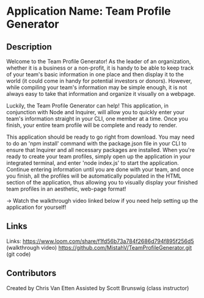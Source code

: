 # Application Name: Team Profile Generator


## Description

Welcome to the Team Profile Generator! As the leader of an organization, whether it is a business or a non-profit, it is handy to be able to keep track of your team's basic information in one place and then display it to the world (it could come in handy for potential investors or donors). However, while compiling your team's information may be simple enough, it is not always easy to take that information and organize it visually on a webpage.

Luckily, the Team Profile Generator can help! This application, in conjunction with Node and Inquirer, will allow you to quickly enter your team's information straight in your CLI, one member at a time. Once you finish, your entire team profile will be complete and ready to render.

This application should be ready to go right from download. You may need to do an 'npm install' command with the package.json file in your CLI to ensure that Inquirer and all necessary packages are installed. When you're ready to create your team profiles, simply open up the application in your integrated terminal, and enter 'node index.js' to start the application. Continue entering information until you are done with your team, and once you finish, all the profiles will be automatically populated in the HTML section of the application, thus allowing you to visually display your finished team profiles in an aesthetic, web-page format!

-> Watch the walkthrough video linked below if you need help setting up the application for yourself!


## Links

Links:
https://www.loom.com/share/f1fd56b73a784f2686d794f895f256d5 (walkthrough video)
https://github.com/MistahV/TeamProfileGenerator.git (git code)


## Contributors

Created by Chris Van Etten
Assisted by Scott Brunswig (class instructor)



